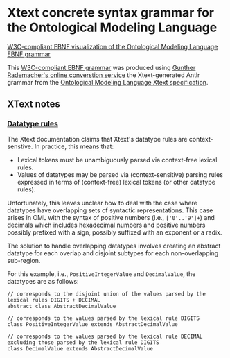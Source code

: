 # Xtext concrete syntax grammar for the Ontological Modeling Language

[W3C-compliant EBNF visualization of the Ontological Modeling Language EBNF grammar](doc/OML-EBNF-Description.xhtml)

This [W3C-compliant EBNF grammar](http://www.w3.org/TR/xquery/#EBNFNotation) was produced 
using [Gunther Rademacher's online converstion service](http://bottlecaps.de/convert/)
the Xtext-generated Antlr grammar from the 
[Ontological Modeling Language Xtext specification](src/gov/nasa/jpl/imce/oml/dsl/OntologicalModelingLanguage.xtext).

## XText notes

### [Datatype rules](https://www.eclipse.org/Xtext/documentation/301_grammarlanguage.html#datatype-rules)

The Xtext documentation claims that Xtext's datatype rules are context-senstive.
In practice, this means that:
- Lexical tokens must be unambiguously parsed via context-free lexical rules.
- Values of datatypes may be parsed via (context-sensitive) parsing rules expressed in terms of (context-free) lexical tokens (or other datatype rules).

Unfortunately, this leaves unclear how to deal with the case where datatypes have overlapping sets of syntactic representations.
This case arises in OML with the syntax of positive numbers (i.e., `['0'..'9']+`) and decimals which includes hexadecimal numbers
and positive numbers possibly prefixed with a sign, possibly suffixed with an exponent or a radix. 

The solution to handle overlapping datatypes involves creating an abstract datatype for each overlap and disjoint subtypes for each non-overlapping sub-region.

For this example, i.e., `PositiveIntegerValue` and `DecimalValue`, the datatypes are as follows:

```
// corresponds to the disjoint union of the values parsed by the lexical rules DIGITS + DECIMAL
abstract class AbstractDecimalValue

// corresponds to the values parsed by the lexical rule DIGITS
class PositiveIntegerValue extends AbstractDecimalValue

// corresponds to the values parsed by the lexical rule DECIMAL excluding those parsed by the lexical rule DIGITS
class DecimalValue extends AbstractDecimalValue
```
